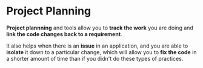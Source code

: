 # Project Planning

**Project plannning** and tools allow you to **track the work** you are doing and **link the code changes back to a requirement**.

It also helps when there is an **issue** in an application, and you are able to **isolate** it down to a particular change, which will allow you to **fix the code** in a shorter amount of time than if you didn't do these types of practices.